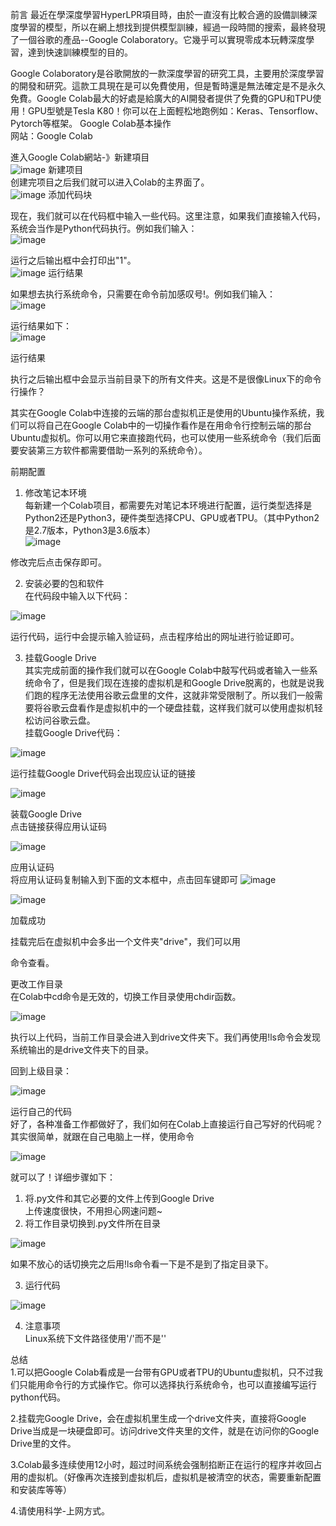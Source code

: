 前言
最近在學深度學習HyperLPR項目時，由於一直沒有比較合適的設備訓練深度學習的模型，所以在網上想找到提供模型訓練，經過一段時間的搜索，最終發現了一個谷歌的產品--Google Colaboratory。它幾乎可以實現零成本玩轉深度學習，達到快速訓練模型的目的。

Google Colaboratory是谷歌開放的一款深度學習的研究工具，主要用於深度學習的開發和研究。這款工具現在是可以免費使用，但是暫時還是無法確定是不是永久免費。Google Colab最大的好處是給廣大的AI開發者提供了免費的GPU和TPU使用！GPU型號是Tesla K80！你可以在上面輕松地跑例如：Keras、Tensorflow、Pytorch等框架。
Google Colab基本操作<br/>
网站：Google Colab<br/>

進入Google Colab網站-》新建項目<br/>
![image](https://github.com/ojiver/AI/blob/main/1.jpg?raw=true)
新建项目<br/>
创建完项目之后我们就可以进入Colab的主界面了。<br/>
![image](https://github.com/ojiver/AI/blob/main/2.jpg?raw=true)
添加代码块<br/>
 
现在，我们就可以在代码框中输入一些代码。这里注意，如果我们直接输入代码，系统会当作是Python代码执行。例如我们输入：<br/>
![image](https://github.com/ojiver/AI/blob/main/3.jpg?raw=true)

运行之后输出框中会打印出"1"。<br/>
![image](https://github.com/ojiver/AI/blob/main/6.jpg?raw=true)
运行结果<br/>

如果想去执行系统命令，只需要在命令前加感叹号!。例如我们输入：<br/> 
![image](https://github.com/ojiver/AI/blob/main/5.jpg?raw=true)

运行结果如下： <br/>
![image](https://github.com/ojiver/AI/blob/main/4.jpg?raw=true)

运行结果<br/>

执行之后输出框中会显示当前目录下的所有文件夹。这是不是很像Linux下的命令行操作？<br/>

其实在Google Colab中连接的云端的那台虚拟机正是使用的Ubuntu操作系统，我们可以将自己在Google Colab中的一切操作看作是在用命令行控制云端的那台Ubuntu虚拟机。你可以用它来直接跑代码，也可以使用一些系统命令（我们后面要安装第三方软件都需要借助一系列的系统命令）。

 

前期配置<br/>
1. 修改笔记本环境<br/>
每新建一个Colab项目，都需要先对笔记本环境进行配置，运行类型选择是Python2还是Python3，硬件类型选择CPU、GPU或者TPU。（其中Python2是2.7版本，Python3是3.6版本）<br/>
![image](https://github.com/ojiver/AI/blob/main/7.jpg?raw=true)

 修改完后点击保存即可。<br/>

2. 安装必要的包和软件<br/>
在代码段中输入以下代码：<br/>

 ![image](https://github.com/ojiver/AI/blob/main/8.jpg?raw=true)

运行代码，运行中会提示输入验证码，点击程序给出的网址进行验证即可。<br/>

3. 挂载Google Drive<br/>
其实完成前面的操作我们就可以在Google Colab中敲写代码或者输入一些系统命令了，但是我们现在连接的虚拟机是和Google Drive脱离的，也就是说我们跑的程序无法使用谷歌云盘里的文件，这就非常受限制了。所以我们一般需要将谷歌云盘看作是虚拟机中的一个硬盘挂载，这样我们就可以使用虚拟机轻松访问谷歌云盘。<br/>
挂载Google Drive代码：<br/>

![image](https://github.com/ojiver/AI/blob/main/9.jpg?raw=true)

运行挂载Google Drive代码会出现应认证的链接<br/>

![image](https://github.com/ojiver/AI/blob/main/10.jpg?raw=true)

装载Google Drive<br/>
 点击链接获得应用认证码<br/>
 
![image](https://github.com/ojiver/AI/blob/main/11.jpg?raw=true)

 应用认证码<br/>
 将应用认证码复制输入到下面的文本框中，点击回车键即可
![image](https://github.com/ojiver/AI/blob/main/12.jpg?raw=true)

![image](https://github.com/ojiver/AI/blob/main/13.jpg?raw=true)

加载成功<br/>

 挂载完后在虚拟机中会多出一个文件夹"drive"，我们可以用<br/>
 

 命令查看。<br/>

 更改工作目录<br/>
在Colab中cd命令是无效的，切换工作目录使用chdir函数。<br/>

![image](https://github.com/ojiver/AI/blob/main/14.jpg?raw=true)<br/>

执行以上代码，当前工作目录会进入到drive文件夹下。我们再使用!ls命令会发现系统输出的是drive文件夹下的目录。<br/>

回到上级目录：<br/>


![image](https://github.com/ojiver/AI/blob/main/15.jpg?raw=true)<br/>

运行自己的代码<br/>
好了，各种准备工作都做好了，我们如何在Colab上直接运行自己写好的代码呢？其实很简单，就跟在自己电脑上一样，使用命令<br/>

![image](https://github.com/ojiver/AI/blob/main/16.jpg?raw=true)<br/>


就可以了！详细步骤如下：<br/>

1. 将.py文件和其它必要的文件上传到Google Drive<br/>
上传速度很快，不用担心网速问题~<br/>
2. 将工作目录切换到.py文件所在目录<br/>

![image](https://github.com/ojiver/AI/blob/main/17.jpg?raw=true)


如果不放心的话切换完之后用!ls命令看一下是不是到了指定目录下。<br/>

3. 运行代码<br/>

![image](https://github.com/ojiver/AI/blob/main/18.jpg?raw=true)

4. 注意事项<br/>
Linux系统下文件路径使用'/'而不是'\'<br/>


总结<br/>
1.可以把Google Colab看成是一台带有GPU或者TPU的Ubuntu虚拟机，只不过我们只能用命令行的方式操作它。你可以选择执行系统命令，也可以直接编写运行python代码。<br/>

2.挂载完Google Drive，会在虚拟机里生成一个drive文件夹，直接将Google Drive当成是一块硬盘即可。访问drive文件夹里的文件，就是在访问你的Google Drive里的文件。<br/>

3.Colab最多连续使用12小时，超过时间系统会强制掐断正在运行的程序并收回占用的虚拟机。（好像再次连接到虚拟机后，虚拟机是被清空的状态，需要重新配置和安装库等等）<br/>

4.请使用科学-上网方式。<br/>

